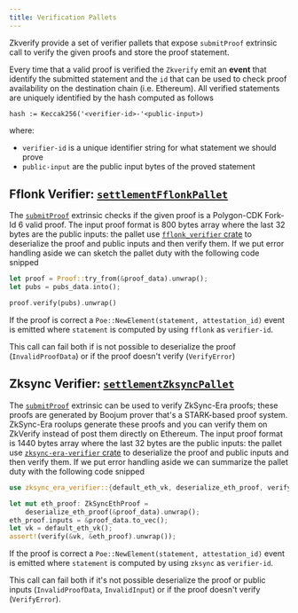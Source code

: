 ```yaml
---
title: Verification Pallets
---
```


Zkverify provide a set of verifier pallets that expose `submitProof` extrinsic call
to verify the given proofs and store the proof statement.

Every time that a valid proof is verified the `Zkverify` emit an **event** that identify the
submitted statement and the `id` that can be used to check proof availability on the
destination chain (i.e. Ethereum). All verified statements are uniquely identified by the
hash computed as follows

```text
hash := Keccak256('<verifier-id>-'<public-input>)
```

where:

* `verifier-id` is a unique identifier string for what statement we should prove
* `public-input` are the public input bytes of the proved statement

## Fflonk Verifier: [`settlementFflonkPallet`](https://github.com/HorizenLabs/NH-core/tree/main/pallets/settlement-fflonk)

The [`submitProof`](https://github.com/HorizenLabs/NH-core/tree/main/pallets/settlement-fflonk/src/lib.rs#L108)
extrinsic checks if the given proof is a Polygon-CDK Fork-Id 6 valid proof. The input proof format
is 800 bytes array where the last 32 bytes are the public inputs: the pallet use
[`fflonk_verifier` crate](https://github.com/HorizenLabs/fflonk_verifier/tree/v0.3.0) to deserialize
the proof and public inputs and then verify them. If we put error handling aside we can sketch the pallet duty
with the following code snipped

```rust
let proof = Proof::try_from(&proof_data).unwrap();
let pubs = pubs_data.into();

proof.verify(pubs).unwrap()
```

If the proof is correct a `Poe::NewElement(statement, attestation_id)` event is emitted where `statement`
is computed by using `fflonk` as `verifier-id`.

This call can fail both if is not possible to deserialize the proof (`InvalidProofData`) or if the proof doesn't 
verify (`VerifyError`)

## Zksync Verifier: [`settlementZksyncPallet`](https://github.com/HorizenLabs/NH-core/tree/main/pallets/settlement-zksync)

The [`submitProof`](https://github.com/HorizenLabs/NH-core/tree/main/pallets/settlement-zksync/src/lib.rs#L100)
extrinsic can be used to verify ZkSync-Era proofs; these proofs are generated by Boojum prover that's a
STARK-based proof system. ZkSync-Era roolups generate these proofs and you can verify them on ZkVerify instead of
post them directly on Ethereum. The input proof format is 1440 bytes array where the last 32 bytes are the
public inputs: the pallet use [`zksync-era-verifier` crate](https://github.com/HorizenLabs/zksync-era-verifier/tree/v0.1.0)
to deserialize the proof and public inputs and then verify them. If we put error handling aside we can
summarize the pallet duty with the following code snipped

```rust
use zksync_era_verifier::{default_eth_vk, deserialize_eth_proof, verify, ZkSyncEthProof};

let mut eth_proof: ZkSyncEthProof =
    deserialize_eth_proof(&proof_data).unwrap();
eth_proof.inputs = &proof_data.to_vec();
let vk = default_eth_vk();
assert!(verify(&vk, &eth_proof).unwrap());
```

If the proof is correct a `Poe::NewElement(statement, attestation_id)` event is emitted where `statement`
is computed by using `zksync` as `verifier-id`.

This call can fail both if it's not possible deserialize the proof or public inputs (`InvalidProofData`, 
`InvalidInput`) or if the proof doesn't verify (`VerifyError`).
